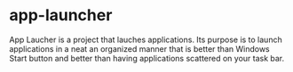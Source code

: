 app-launcher
============

App Laucher is a project that lauches applications.  Its purpose is to launch applications in a neat an organized manner that is better than Windows Start button and better than having applications scattered on your task bar.